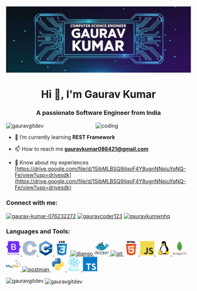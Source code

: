 ![logo](https://github.com/gauravgitdev/gauravgitdev/blob/1ce2187e682e8a33872865c9a7e93c27ac1ba148/gaurav2.png)
<h1 align="center">Hi 👋, I'm Gaurav Kumar</h1>
<h3 align="center">A passionate Software Engineer from India</h3>

<img alt="coding" align="right" width="260" src="https://media3.giphy.com/media/Ll22OhMLAlVDb8UQWe/giphy.gif?cid=6c09b952kl7civ9vlr494dp0rgu9mcrynwpcw43lj4in89me&ep=v1_stickers_search&rid=giphy.gif&ct=s">


<p align="left"> <img src="https://komarev.com/ghpvc/?username=gauravgitdev&label=Profile%20views&color=0e75b6&style=flat" alt="gauravgitdev" /> </p>

- 🌱 I’m currently learning **REST Framework**

- 📫 How to reach me **gauravkumar086421@gmail.com**

- 📄 Know about my experiences [https://drive.google.com/file/d/1SibMLBSQ9iIqoF4Y8ugnNNpjuYqNQ-Fe/view?usp=drivesdk](https://drive.google.com/file/d/1SibMLBSQ9iIqoF4Y8ugnNNpjuYqNQ-Fe/view?usp=drivesdk)

<h3 align="left">Connect with me:</h3>
<p align="left">
<a href="https://linkedin.com/in/gaurav-kumar-076232272" target="blank"><img align="center" src="https://raw.githubusercontent.com/rahuldkjain/github-profile-readme-generator/master/src/images/icons/Social/linked-in-alt.svg" alt="gaurav-kumar-076232272" height="30" width="40" /></a>
<a href="https://www.leetcode.com/gauravcoder123" target="blank"><img align="center" src="https://raw.githubusercontent.com/rahuldkjain/github-profile-readme-generator/master/src/images/icons/Social/leet-code.svg" alt="gauravcoder123" height="30" width="40" /></a>
<a href="https://auth.geeksforgeeks.org/user/gauravkumwnhq" target="blank"><img align="center" src="https://raw.githubusercontent.com/rahuldkjain/github-profile-readme-generator/master/src/images/icons/Social/geeks-for-geeks.svg" alt="gauravkumwnhq" height="30" width="40" /></a>
</p>

<h3 align="left">Languages and Tools:</h3>
<p align="left"> <a href="https://getbootstrap.com" target="_blank" rel="noreferrer"> <img src="https://raw.githubusercontent.com/devicons/devicon/master/icons/bootstrap/bootstrap-plain-wordmark.svg" alt="bootstrap" width="40" height="40"/> </a> <a href="https://www.cprogramming.com/" target="_blank" rel="noreferrer"> <img src="https://raw.githubusercontent.com/devicons/devicon/master/icons/c/c-original.svg" alt="c" width="40" height="40"/> </a> <a href="https://www.w3schools.com/cpp/" target="_blank" rel="noreferrer"> <img src="https://raw.githubusercontent.com/devicons/devicon/master/icons/cplusplus/cplusplus-original.svg" alt="cplusplus" width="40" height="40"/> </a> <a href="https://www.w3schools.com/css/" target="_blank" rel="noreferrer"> <img src="https://raw.githubusercontent.com/devicons/devicon/master/icons/css3/css3-original-wordmark.svg" alt="css3" width="40" height="40"/> </a> <a href="https://www.djangoproject.com/" target="_blank" rel="noreferrer"> <img src="https://cdn.worldvectorlogo.com/logos/django.svg" alt="django" width="40" height="40"/> </a> <a href="https://www.docker.com/" target="_blank" rel="noreferrer"> <img src="https://raw.githubusercontent.com/devicons/devicon/master/icons/docker/docker-original-wordmark.svg" alt="docker" width="40" height="40"/> </a> <a href="https://git-scm.com/" target="_blank" rel="noreferrer"> <img src="https://www.vectorlogo.zone/logos/git-scm/git-scm-icon.svg" alt="git" width="40" height="40"/> </a> <a href="https://www.w3.org/html/" target="_blank" rel="noreferrer"> <img src="https://raw.githubusercontent.com/devicons/devicon/master/icons/html5/html5-original-wordmark.svg" alt="html5" width="40" height="40"/> </a> <a href="https://developer.mozilla.org/en-US/docs/Web/JavaScript" target="_blank" rel="noreferrer"> <img src="https://raw.githubusercontent.com/devicons/devicon/master/icons/javascript/javascript-original.svg" alt="javascript" width="40" height="40"/> </a> <a href="https://www.linux.org/" target="_blank" rel="noreferrer"> <img src="https://raw.githubusercontent.com/devicons/devicon/master/icons/linux/linux-original.svg" alt="linux" width="40" height="40"/> </a> <a href="https://www.mongodb.com/" target="_blank" rel="noreferrer"> <img src="https://raw.githubusercontent.com/devicons/devicon/master/icons/mongodb/mongodb-original-wordmark.svg" alt="mongodb" width="40" height="40"/> </a> <a href="https://www.mysql.com/" target="_blank" rel="noreferrer"> <img src="https://raw.githubusercontent.com/devicons/devicon/master/icons/mysql/mysql-original-wordmark.svg" alt="mysql" width="40" height="40"/> </a> <a href="https://postman.com" target="_blank" rel="noreferrer"> <img src="https://www.vectorlogo.zone/logos/getpostman/getpostman-icon.svg" alt="postman" width="40" height="40"/> </a> <a href="https://www.python.org" target="_blank" rel="noreferrer"> <img src="https://raw.githubusercontent.com/devicons/devicon/master/icons/python/python-original.svg" alt="python" width="40" height="40"/> </a> <a href="https://reactjs.org/" target="_blank" rel="noreferrer"> <img src="https://raw.githubusercontent.com/devicons/devicon/master/icons/react/react-original-wordmark.svg" alt="react" width="40" height="40"/> </a> <a href="https://www.typescriptlang.org/" target="_blank" rel="noreferrer"> <img src="https://raw.githubusercontent.com/devicons/devicon/master/icons/typescript/typescript-original.svg" alt="typescript" width="40" height="40"/> </a> </p>

<p><img align="left" src="https://github-readme-stats.vercel.app/api/top-langs?username=gauravgitdev&show_icons=true&locale=en&layout=compact" alt="gauravgitdev" /></p>

<p>&nbsp;<img align="center" src="https://github-readme-stats.vercel.app/api?username=gauravgitdev&show_icons=true&locale=en" alt="gauravgitdev" /></p>
